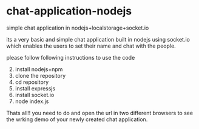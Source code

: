 chat-application-nodejs
=======================

simple chat application in nodejs+localstorage+socket.io

its a very basic and simple chat application built in nodejs using socket.io which enables the users to set their name and chat with the people.

please follow following instructions to use the code

2. install nodejs+npm
2. clone the repository
3. cd repository
3. install expressjs 
3. install socket.io
4. node index.js


Thats all!! you need to do and open the url in two different browsers to see the wrking demo of your newly created chat application.

